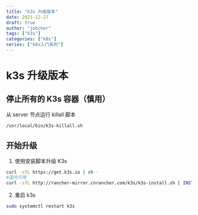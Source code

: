 ```yaml
---
title: "k3s 升级版本"
date: 2021-12-27
draft: true
author: "jobcher"
tags: ["k3s"]
categories: ["k8s"]
series: ["k8s入门系列"]
---
```


# k3s 升级版本

## 停止所有的 K3s 容器（慎用）

从 server 节点运行 killall 脚本

```sh
/usr/local/bin/k3s-killall.sh
```

## 开始升级

1. 使用安装脚本升级 K3s

```sh
curl -sfL https://get.k3s.io | sh -
#国内可用
curl -sfL http://rancher-mirror.cnrancher.com/k3s/k3s-install.sh | INSTALL_K3S_MIRROR=cn sh -
```

2. 重启 k3s

```sh
sudo systemctl restart k3s
```
